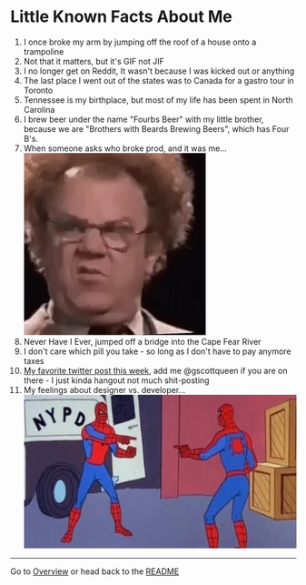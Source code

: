 # Little Known Facts About Me

1. I once broke my arm by jumping off the roof of a house onto a trampoline
2. Not that it matters, but it's GIF not JIF
3. I no longer get on Reddit, It wasn't because I was kicked out or anything
4. The last place I went out of the states was to Canada for a gastro tour in Toronto
5. Tennessee is my birthplace, but most of my life has been spent in North Carolina
6. I brew beer under the name "Fourbs Beer" with my little brother, because we are "Brothers with Beards Brewing Beers", which has Four B's.
7. When someone asks who broke prod, and it was me... ![gif](/images/confused.gif)
8. Never Have I Ever, jumped off a bridge into the Cape Fear River
9. I don't care which pill you take - so long as I don't have to pay anymore taxes
10. [My favorite twitter post this week](https://twitter.com/jackmcdade/status/1263526556888072196), add me @gscottqueen if you are on there - I just kinda hangout not much shit-posting
11. My feelings about designer vs. developer... ![meme](/images/design-developer.jpeg)

---

Go to [Overview](overview.md) or head back to the [README](README.md)
